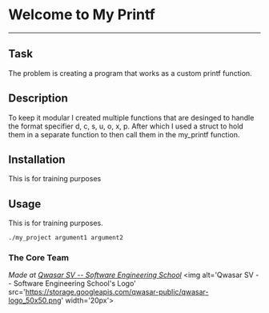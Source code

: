 # Welcome to My Printf
***

## Task
The problem is creating a program that works as a custom printf function.

## Description
To keep it modular I created multiple functions that are desinged to handle the format specifier d, c, s, u, o, x, p.
After which I used a struct to hold them in a separate function to then call them in the my_printf function.

## Installation
This is for training purposes

## Usage
This is for training purposes.
```
./my_project argument1 argument2
```

### The Core Team


<span><i>Made at <a href='https://qwasar.io'>Qwasar SV -- Software Engineering School</a></i></span>
<span><img alt='Qwasar SV -- Software Engineering School's Logo' src='https://storage.googleapis.com/qwasar-public/qwasar-logo_50x50.png' width='20px'></span>
